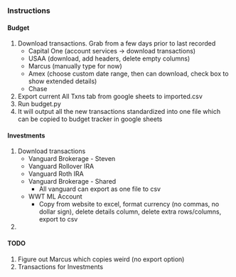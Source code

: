 ### Instructions
#### Budget
1. Download transactions. Grab from a few days prior to last recorded
    - Capital One (account services -> download transactions)
    - USAA (download, add headers, delete empty columns)
    - Marcus (manually type for now)
    - Amex (choose custom date range, then can download, check box to show extended details)
    - Chase
1. Export current All Txns tab from google sheets to imported.csv
1. Run budget.py
1. It will output all the new transactions standardized into one file which can be copied to budget tracker in google sheets 

#### Investments
1. Download transactions
    - Vanguard Brokerage - Steven
    - Vanguard Rollover IRA
    - Vanguard Roth IRA
    - Vanguard Brokerage - Shared
      - All vanguard can export as one file to csv
    - WWT ML Account
      - Copy from website to excel, format currency (no commas, no dollar sign), delete details column, delete extra rows/columns, export to csv
1. 
#### TODO
1. Figure out Marcus which copies weird (no export option)
1. Transactions for Investments